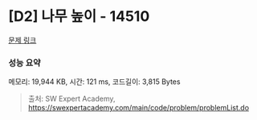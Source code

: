 # [D2] 나무 높이 - 14510 

[문제 링크](https://swexpertacademy.com/main/code/problem/problemDetail.do?contestProbId=AYFofW8qpXYDFAR4) 

### 성능 요약

메모리: 19,944 KB, 시간: 121 ms, 코드길이: 3,815 Bytes



> 출처: SW Expert Academy, https://swexpertacademy.com/main/code/problem/problemList.do